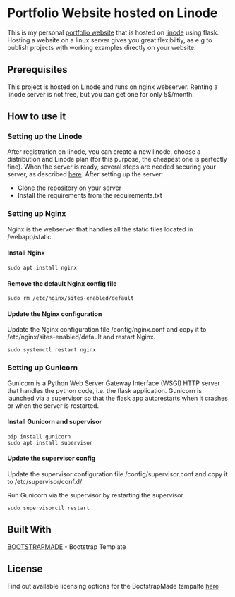 # Portfolio Website hosted on Linode

This is my personal [portfolio website](https://www.patrickstaehli.ch) that is hosted on [linode](www.linode.com) using flask. Hosting a website on a linux server gives you great flexibiltiy, as e.g to 
publish projects with working examples directly on your website. 

## Prerequisites

This project is hosted on Linode and runs on nginx webserver. Renting a linode server is not free, but you can get one for only 5$/month.

## How to use it

### Setting up the Linode

After registration on linode, you can create a new linode, choose a distribution and Linode plan (for this purpose, the cheapest one is perfectly fine).
When the server is ready, several steps are needed securing your server, as described [here](https://www.linode.com/docs/guides/securing-your-server/).
After setting up the server:

- Clone the repository on your server
- Install the requirements from the requirements.txt

### Setting up Nginx
Nginx is the webserver that handles all the static files located in /webapp/static.
#### Install Nginx

	sudo apt install nginx 

#### Remove the default Nginx config file
	sudo rm /etc/nginx/sites-enabled/default

#### Update the Nginx configuration 
Update the Nginx configuration file /config/nginx.conf and copy it to /etc/nginx/sites-enabled/default and restart Nginx.

	sudo systemctl restart nginx

### Setting up Gunicorn
Gunicorn is a Python Web Server Gateway Interface (WSGI) HTTP server that handles the python code, i.e. the flask application.
Gunicorn is launched via a supervisor so that the flask app autorestarts when it crashes or when the server is restarted.

#### Install Gunicorn and supervisor
	
	pip install gunicorn
	sudo apt install supervisor
	
#### Update the supervisor config 
Update the supervisor configuration file /config/supervisor.conf and copy it to /etc/supervisor/conf.d/

Run Gunicorn via the supervisor by restarting the supervisor

	sudo supervisorctl restart
	
## Built With

[BOOTSTRAPMADE](https://bootstrapmade.com/) - Bootstrap Template

## License

Find out available licensing options for the BootstrapMade tempalte [here](https://bootstrapmade.com/license/)

